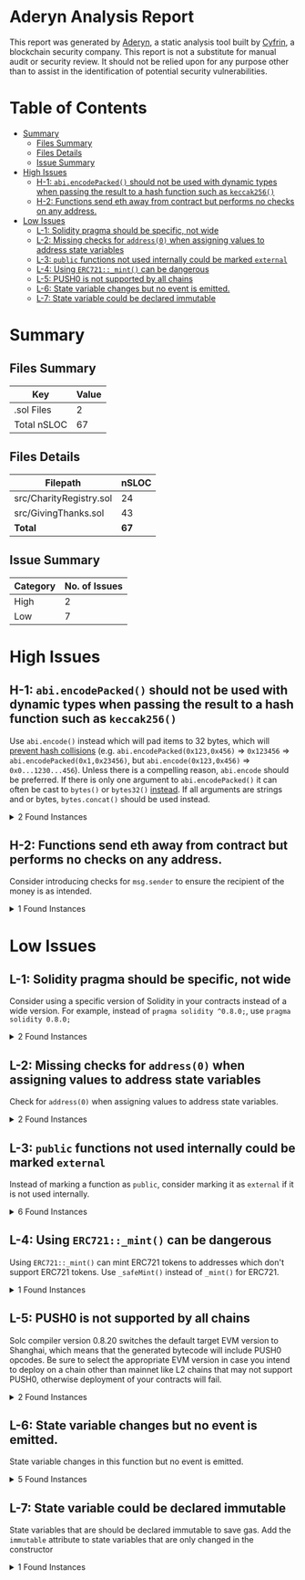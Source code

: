 # Aderyn Analysis Report

This report was generated by [Aderyn](https://github.com/Cyfrin/aderyn), a static analysis tool built by [Cyfrin](https://cyfrin.io), a blockchain security company. This report is not a substitute for manual audit or security review. It should not be relied upon for any purpose other than to assist in the identification of potential security vulnerabilities.
# Table of Contents

- [Summary](#summary)
  - [Files Summary](#files-summary)
  - [Files Details](#files-details)
  - [Issue Summary](#issue-summary)
- [High Issues](#high-issues)
  - [H-1: `abi.encodePacked()` should not be used with dynamic types when passing the result to a hash function such as `keccak256()`](#h-1-abiencodepacked-should-not-be-used-with-dynamic-types-when-passing-the-result-to-a-hash-function-such-as-keccak256)
  - [H-2: Functions send eth away from contract but performs no checks on any address.](#h-2-functions-send-eth-away-from-contract-but-performs-no-checks-on-any-address)
- [Low Issues](#low-issues)
  - [L-1: Solidity pragma should be specific, not wide](#l-1-solidity-pragma-should-be-specific-not-wide)
  - [L-2: Missing checks for `address(0)` when assigning values to address state variables](#l-2-missing-checks-for-address0-when-assigning-values-to-address-state-variables)
  - [L-3: `public` functions not used internally could be marked `external`](#l-3-public-functions-not-used-internally-could-be-marked-external)
  - [L-4: Using `ERC721::_mint()` can be dangerous](#l-4-using-erc721mint-can-be-dangerous)
  - [L-5: PUSH0 is not supported by all chains](#l-5-push0-is-not-supported-by-all-chains)
  - [L-6: State variable changes but no event is emitted.](#l-6-state-variable-changes-but-no-event-is-emitted)
  - [L-7: State variable could be declared immutable](#l-7-state-variable-could-be-declared-immutable)


# Summary

## Files Summary

| Key | Value |
| --- | --- |
| .sol Files | 2 |
| Total nSLOC | 67 |


## Files Details

| Filepath | nSLOC |
| --- | --- |
| src/CharityRegistry.sol | 24 |
| src/GivingThanks.sol | 43 |
| **Total** | **67** |


## Issue Summary

| Category | No. of Issues |
| --- | --- |
| High | 2 |
| Low | 7 |


# High Issues

## H-1: `abi.encodePacked()` should not be used with dynamic types when passing the result to a hash function such as `keccak256()`

Use `abi.encode()` instead which will pad items to 32 bytes, which will [prevent hash collisions](https://docs.soliditylang.org/en/v0.8.13/abi-spec.html#non-standard-packed-mode) (e.g. `abi.encodePacked(0x123,0x456)` => `0x123456` => `abi.encodePacked(0x1,0x23456)`, but `abi.encode(0x123,0x456)` => `0x0...1230...456`). Unless there is a compelling reason, `abi.encode` should be preferred. If there is only one argument to `abi.encodePacked()` it can often be cast to `bytes()` or `bytes32()` [instead](https://ethereum.stackexchange.com/questions/30912/how-to-compare-strings-in-solidity#answer-82739).
If all arguments are strings and or bytes, `bytes.concat()` should be used instead.

<details><summary>2 Found Instances</summary>


- Found in src/GivingThanks.sol [Line: 45](src/GivingThanks.sol#L45)

	```solidity
	            abi.encodePacked(
	```

- Found in src/GivingThanks.sol [Line: 60](src/GivingThanks.sol#L60)

	```solidity
	        return string(abi.encodePacked("data:application/json;base64,", base64Json));
	```

</details>



## H-2: Functions send eth away from contract but performs no checks on any address.

Consider introducing checks for `msg.sender` to ensure the recipient of the money is as intended.

<details><summary>1 Found Instances</summary>


- Found in src/GivingThanks.sol [Line: 27](src/GivingThanks.sol#L27)

	```solidity
	    function donate(address charity) public payable {
	```

</details>



# Low Issues

## L-1: Solidity pragma should be specific, not wide

Consider using a specific version of Solidity in your contracts instead of a wide version. For example, instead of `pragma solidity ^0.8.0;`, use `pragma solidity 0.8.0;`

<details><summary>2 Found Instances</summary>


- Found in src/CharityRegistry.sol [Line: 2](src/CharityRegistry.sol#L2)

	```solidity
	pragma solidity ^0.8.0;
	```

- Found in src/GivingThanks.sol [Line: 4](src/GivingThanks.sol#L4)

	```solidity
	pragma solidity ^0.8.0;
	```

</details>



## L-2: Missing checks for `address(0)` when assigning values to address state variables

Check for `address(0)` when assigning values to address state variables.

<details><summary>2 Found Instances</summary>


- Found in src/CharityRegistry.sol [Line: 31](src/CharityRegistry.sol#L31)

	```solidity
	        admin = newAdmin;
	```

- Found in src/GivingThanks.sol [Line: 64](src/GivingThanks.sol#L64)

	```solidity
	        registry = CharityRegistry(_registry);
	```

</details>



## L-3: `public` functions not used internally could be marked `external`

Instead of marking a function as `public`, consider marking it as `external` if it is not used internally.

<details><summary>6 Found Instances</summary>


- Found in src/CharityRegistry.sol [Line: 13](src/CharityRegistry.sol#L13)

	```solidity
	    function registerCharity(address charity) public {
	```

- Found in src/CharityRegistry.sol [Line: 17](src/CharityRegistry.sol#L17)

	```solidity
	    function verifyCharity(address charity) public {
	```

- Found in src/CharityRegistry.sol [Line: 24](src/CharityRegistry.sol#L24)

	```solidity
	    function isVerified(address charity) public view returns (bool) {
	```

- Found in src/CharityRegistry.sol [Line: 29](src/CharityRegistry.sol#L29)

	```solidity
	    function changeAdmin(address newAdmin) public {
	```

- Found in src/GivingThanks.sol [Line: 27](src/GivingThanks.sol#L27)

	```solidity
	    function donate(address charity) public payable {
	```

- Found in src/GivingThanks.sol [Line: 63](src/GivingThanks.sol#L63)

	```solidity
	    function updateRegistry(address _registry) public {
	```

</details>



## L-4: Using `ERC721::_mint()` can be dangerous

Using `ERC721::_mint()` can mint ERC721 tokens to addresses which don't support ERC721 tokens. Use `_safeMint()` instead of `_mint()` for ERC721.

<details><summary>1 Found Instances</summary>


- Found in src/GivingThanks.sol [Line: 33](src/GivingThanks.sol#L33)

	```solidity
	        _mint(msg.sender, tokenCounter);
	```

</details>



## L-5: PUSH0 is not supported by all chains

Solc compiler version 0.8.20 switches the default target EVM version to Shanghai, which means that the generated bytecode will include PUSH0 opcodes. Be sure to select the appropriate EVM version in case you intend to deploy on a chain other than mainnet like L2 chains that may not support PUSH0, otherwise deployment of your contracts will fail.

<details><summary>2 Found Instances</summary>


- Found in src/CharityRegistry.sol [Line: 2](src/CharityRegistry.sol#L2)

	```solidity
	pragma solidity ^0.8.0;
	```

- Found in src/GivingThanks.sol [Line: 4](src/GivingThanks.sol#L4)

	```solidity
	pragma solidity ^0.8.0;
	```

</details>



## L-6: State variable changes but no event is emitted.

State variable changes in this function but no event is emitted.

<details><summary>5 Found Instances</summary>


- Found in src/CharityRegistry.sol [Line: 13](src/CharityRegistry.sol#L13)

	```solidity
	    function registerCharity(address charity) public {
	```

- Found in src/CharityRegistry.sol [Line: 17](src/CharityRegistry.sol#L17)

	```solidity
	    function verifyCharity(address charity) public {
	```

- Found in src/CharityRegistry.sol [Line: 29](src/CharityRegistry.sol#L29)

	```solidity
	    function changeAdmin(address newAdmin) public {
	```

- Found in src/GivingThanks.sol [Line: 27](src/GivingThanks.sol#L27)

	```solidity
	    function donate(address charity) public payable {
	```

- Found in src/GivingThanks.sol [Line: 63](src/GivingThanks.sol#L63)

	```solidity
	    function updateRegistry(address _registry) public {
	```

</details>



## L-7: State variable could be declared immutable

State variables that are should be declared immutable to save gas. Add the `immutable` attribute to state variables that are only changed in the constructor

<details><summary>1 Found Instances</summary>


- Found in src/GivingThanks.sol [Line: 17](src/GivingThanks.sol#L17)

	```solidity
	    address public owner;
	```

</details>



